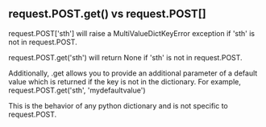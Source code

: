 ## request.POST.get() vs request.POST[]

request.POST['sth'] will raise a MultiValueDictKeyError exception if 'sth' is not in request.POST.

request.POST.get('sth') will return None if 'sth' is not in request.POST.

Additionally, .get allows you to provide an additional parameter of a default value which is returned if the key is not in the dictionary. For example, request.POST.get('sth', 'mydefaultvalue')

This is the behavior of any python dictionary and is not specific to request.POST.

